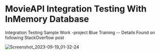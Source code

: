 # MovieAPI Integration Testing With InMemory Database
Integration Testing Sample Work -project Blue Training
-- Details Found on following StackOverflow post

![Screenshot_2023-09-19_01-32-24](https://github.com/dhanushka365/MovieAPI/assets/66137046/412a699e-241d-45ff-89d4-bc6d5aeff6df)

